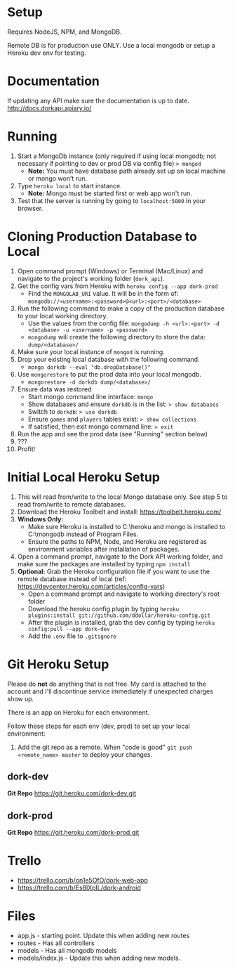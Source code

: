 # Setup
Requires NodeJS, NPM, and MongoDB.

Remote DB is for production use ONLY. Use a local mongodb or setup a Heroku dev env for testing.

# Documentation
If updating any API make sure the documentation is up to date.  
http://docs.dorkapi.apiary.io/

# Running
1. Start a MongoDb instance (only required if using local mongodb; not necessary if pointing to dev or prod DB via config file)
`> mongod`
    * **Note:** You must have database path already set up on local machine or mongo won't run.
2. Type `heroku local` to start instance.
    * **Note:** Mongo must be started first or web app won't run.
3. Test that the server is running by going to `localhost:5000` in your browser.

# Cloning Production Database to Local
1. Open command prompt (Windows) or Terminal (Mac/Linux) and navigate to the project's working folder (`dork_api`).
2. Get the config vars from Heroku with `heroku config --app dork-prod`
    * Find the `MONGOLAB_URI` value. It will be in the form of: `mongodb://<username>:<password>@<url>:<port>/<database>`
3. Run the following command to make a copy of the production database to your local working directory.
    * Use the values from the config file: `mongodump -h <url>:<port> -d <database> -u <username> -p <password>`
    * `mongodump` will create the following directory to store the data: `dump/<database>/`
4. Make sure your local instance of `mongod` is running.
5. Drop your existing local database with the following command.
    * `mongo dorkdb --eval "db.dropDatabase()"`
6. Use `mongorestore` to put the prod data into your local mongodb.
    * `mongorestore -d dorkdb dump/<database>/`
7. Ensure data was restored
    * Start mongo command line interface: `mongo`
    * Show databases and ensure `dorkdb` is in the list: `> show databases`
    * Switch to `dorkdb`: `> use dorkdb`
    * Ensure `games` and `players` tables exist: `> show collections`
    * If satisfied, then exit mongo command line: `> exit`
8. Run the app and see the prod data (see "Running" section below)
9. ???
10. Profit!

# Initial Local Heroku Setup
1. This will read from/write to the local Mongo database only. See step 5 to read from/write to remote databases.
2. Download the Heroku Toolbelt and install: https://toolbelt.heroku.com/
3. **Windows Only:** 
    * Make sure Heroku is installed to C:\heroku and mongo is installed to C:\mongodb instead of Program Files.
    * Ensure the paths to NPM, Node, and Heroku are registered as environment variables after installation of packages.
4. Open a command prompt, navigate to the Dork API working folder, and make sure the packages are installed by typing `npm install`
5. **Optional:** Grab the Heroku configuration file if you want to use the remote database instead of local (ref: https://devcenter.heroku.com/articles/config-vars)
    * Open a command prompt and navigate to working directory's root folder
    * Download the heroku config plugin by typing `heroku plugins:install git://github.com/ddollar/heroku-config.git`
    * After the plugin is installed, grab the dev config by typing `heroku config:pull --app dork-dev`
    * Add the `.env` file to `.gitignore`

# Git Heroku Setup

Please do **not** do anything that is not free. My card is attached to the account and I'll
discontinue service immediately if unexpected charges show up.

There is an app on Heroku for each environment.

Follow these steps for each env (dev, prod) to set up your local environment:

1. Add the git repo as a remote. When "code is good" `git push <remote_name> master` to deploy your changes.

## dork-dev
**Git Repo**    https://git.heroku.com/dork-dev.git

## dork-prod
**Git Repo**    https://git.heroku.com/dork-prod.git

# Trello

* https://trello.com/b/on1e5OfO/dork-web-app
* https://trello.com/b/Es8lXpIL/dork-android

# Files
* app.js - starting point. Update this when adding new routes
* routes - Has all controllers
* models - Has all mongodb models
* models/index.js - Update this when adding new models.
